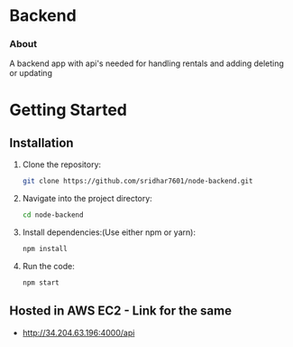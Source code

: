 # Backend

### About
A backend app with api's needed for handling rentals and adding deleting or updating  

# Getting Started

## Installation

1. Clone the repository:

   ```bash
   git clone https://github.com/sridhar7601/node-backend.git
2. Navigate into the project directory:

   ```bash
   cd node-backend
3. Install dependencies:(Use either npm or yarn):

   ```bash
   npm install

4. Run the code:
    ```bash
    npm start

## Hosted in AWS EC2 - Link for the same
-  http://34.204.63.196:4000/api

